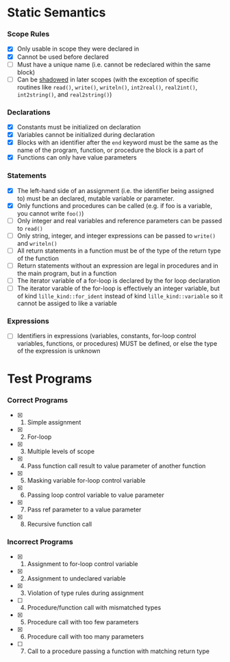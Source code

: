# Static Semantics

### Scope Rules
- [x] Only usable in scope they were declared in
- [x] Cannot be used before declared
- [ ] Must have a unique name (i.e. cannot be redeclared within the same block)
- [ ] Can be [shadowed](https://en.wikipedia.org/wiki/Variable_shadowing) in later scopes (with the exception of specific routines like `read()`, `write()`, `writeln()`, `int2real()`, `real2int()`, `int2string()`, and `real2string()`)

### Declarations
- [x] Constants must be initialized on declaration
- [x] Variables cannot be initialized during declaration
- [x] Blocks with an identifier after the `end` keyword must be the same as the name of the program, function, or procedure the block is a part of
- [x] Functions can only have value parameters

### Statements
- [x] The left-hand side of an assignment (i.e. the identifier being assigned to) must be an declared, mutable variable or parameter.
- [x] Only functions and procedures can be called (e.g. if foo is a variable, you cannot write `foo()`)
- [ ] Only integer and real variables and reference parameters can be passed to `read()`
- [ ] Only string, integer, and integer expressions can be passed to `write()` and `writeln()`
- [ ] All return statements in a function must be of the type of the return type of the function
- [ ] Return statements without an expression are legal in procedures and in the main program, but in a function
- [ ] The iterator variable of a for-loop is declared by the for loop declaration
- [ ] The iterator varable of the for-loop is effectively an integer variable, but of kind `lille_kind::for_ident` instead of kind `lille_kind::variable` so it cannot be assiged to like a variable

### Expressions
- [ ]  Identifiers in expressions (variables, constants, for-loop control variables, functions, or procedures) MUST be defined, or else the type of the expression is unknown

# Test Programs

### Correct Programs
- [x] 1. Simple assignment
- [x] 2. For-loop
- [x] 3. Multiple levels of scope
- [x] 4. Pass function call result to value parameter of another function
- [x] 5. Masking variable for-loop control variable
- [x] 6. Passing loop control variable to value parameter
- [x] 7. Pass ref parameter to a value parameter
- [x] 8. Recursive function call

### Incorrect Programs
- [x] 1. Assignment to for-loop control variable
- [x] 2. Assignment to undeclared variable
- [x] 3. Violation of type rules during assignment
- [ ] 4. Procedure/function call with mismatched types
- [x] 5. Procedure call with too few parameters
- [x] 6. Procedure call with too many parameters
- [ ] 7. Call to a procedure passing a function with matching return type